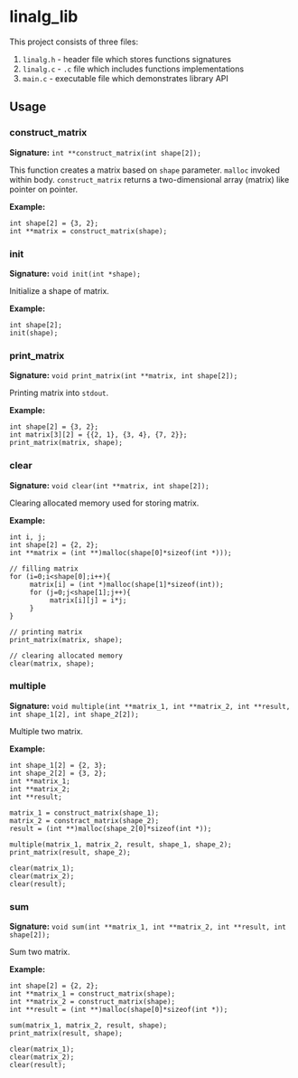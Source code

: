 # linalg_lib

This project consists of three files:

1. `linalg.h` - header file which stores functions signatures
2. `linalg.c` - `.c` file which includes functions implementations
3. `main.c` - executable file which demonstrates library API


## Usage

### construct_matrix

**Signature:** `int **construct_matrix(int shape[2]);`

This function creates a matrix based on `shape` parameter. `malloc` invoked within body. `construct_matrix` returns a two-dimensional array (matrix) like pointer on pointer.

**Example:**

```
int shape[2] = {3, 2};
int **matrix = construct_matrix(shape);
```

### init

**Signature:** `void init(int *shape);`

Initialize a shape of matrix.

**Example:**

```
int shape[2];
init(shape);
```

### print_matrix

**Signature:** `void print_matrix(int **matrix, int shape[2]);`

Printing matrix into `stdout`.

**Example:**

```
int shape[2] = {3, 2};
int matrix[3][2] = {{2, 1}, {3, 4}, {7, 2}};
print_matrix(matrix, shape);
```

### clear

**Signature:** `void clear(int **matrix, int shape[2]);`

Clearing allocated memory used for storing matrix.

**Example:**

```
int i, j;
int shape[2] = {2, 2};
int **matrix = (int **)malloc(shape[0]*sizeof(int *)));

// filling matrix
for (i=0;i<shape[0];i++){
     matrix[i] = (int *)malloc(shape[1]*sizeof(int));
     for (j=0;j<shape[1];j++){
          matrix[i][j] = i*j;
     }
}

// printing matrix
print_matrix(matrix, shape);

// clearing allocated memory
clear(matrix, shape);
```

### multiple

**Signature:** `void multiple(int **matrix_1, int **matrix_2, int **result, int shape_1[2], int shape_2[2]);`

Multiple two matrix.

**Example:**

```
int shape_1[2] = {2, 3};
int shape_2[2] = {3, 2};
int **matrix_1;
int **matrix_2;
int **result;

matrix_1 = construct_matrix(shape_1);
matrix_2 = constract_matrix(shape_2);
result = (int **)malloc(shape_2[0]*sizeof(int *));

multiple(matrix_1, matrix_2, result, shape_1, shape_2);
print_matrix(result, shape_2);

clear(matrix_1);
clear(matrix_2);
clear(result);
```

### sum

**Signature:** `void sum(int **matrix_1, int **matrix_2, int **result, int shape[2]);`

Sum two matrix.

**Example:**

```
int shape[2] = {2, 2};
int **matrix_1 = construct_matrix(shape);
int **matrix_2 = construct_matrix(shape);
int **result = (int **)malloc(shape[0]*sizeof(int *));

sum(matrix_1, matrix_2, result, shape);
print_matrix(result, shape);

clear(matrix_1);
clear(matrix_2);
clear(result);
```

